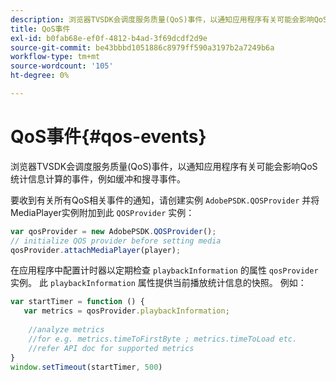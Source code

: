 ```yaml
---
description: 浏览器TVSDK会调度服务质量(QoS)事件，以通知应用程序有关可能会影响QoS统计信息计算的事件，例如缓冲和搜寻事件。
title: QoS事件
exl-id: b0fab68e-ef0f-4812-b4ad-3f69dcdf2d9e
source-git-commit: be43bbbd1051886c8979ff590a3197b2a7249b6a
workflow-type: tm+mt
source-wordcount: '105'
ht-degree: 0%

---
```


# QoS事件{#qos-events}

浏览器TVSDK会调度服务质量(QoS)事件，以通知应用程序有关可能会影响QoS统计信息计算的事件，例如缓冲和搜寻事件。

要收到有关所有QoS相关事件的通知，请创建实例 `AdobePSDK.QOSProvider` 并将MediaPlayer实例附加到此 `QOSProvider` 实例：

```js
var qosProvider = new AdobePSDK.QOSProvider(); 
// initialize QOS provider before setting media  
qosProvider.attachMediaPlayer(player);
```

在应用程序中配置计时器以定期检查 `playbackInformation` 的属性 `qosProvider` 实例。 此 `playbackInformation` 属性提供当前播放统计信息的快照。 例如：

```js
var startTimer = function () { 
   var metrics = qosProvider.playbackInformation; 
 
    //analyze metrics 
    //for e.g. metrics.timeToFirstByte ; metrics.timeToLoad etc.  
    //refer API doc for supported metrics  
} 
window.setTimeout(startTimer, 500) 
```
